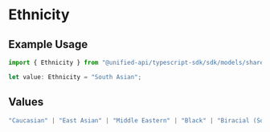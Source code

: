 # Ethnicity

## Example Usage

```typescript
import { Ethnicity } from "@unified-api/typescript-sdk/sdk/models/shared";

let value: Ethnicity = "South Asian";
```

## Values

```typescript
"Caucasian" | "East Asian" | "Middle Eastern" | "Black" | "Biracial (South Asian & Caucasian)" | "Filipino" | "South Asian" | "Indian" | "White" | "Asian"
```